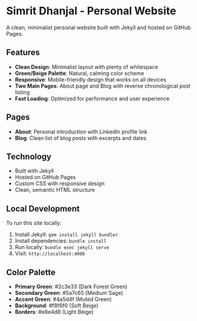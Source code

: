 # Simrit Dhanjal - Personal Website

A clean, minimalist personal website built with Jekyll and hosted on GitHub Pages.

## Features

- **Clean Design**: Minimalist layout with plenty of whitespace
- **Green/Beige Palette**: Natural, calming color scheme
- **Responsive**: Mobile-friendly design that works on all devices
- **Two Main Pages**: About page and Blog with reverse chronological post listing
- **Fast Loading**: Optimized for performance and user experience

## Pages

- **About**: Personal introduction with LinkedIn profile link
- **Blog**: Clean list of blog posts with excerpts and dates

## Technology

- Built with Jekyll
- Hosted on GitHub Pages
- Custom CSS with responsive design
- Clean, semantic HTML structure

## Local Development

To run this site locally:

1. Install Jekyll: `gem install jekyll bundler`
2. Install dependencies: `bundle install`
3. Run locally: `bundle exec jekyll serve`
4. Visit: `http://localhost:4000`

## Color Palette

- **Primary Green**: #2c3e33 (Dark Forest Green)
- **Secondary Green**: #5a7c65 (Medium Sage)
- **Accent Green**: #4a5d4f (Muted Green)
- **Background**: #f8f6f0 (Soft Beige)
- **Borders**: #e8e4d8 (Light Beige)